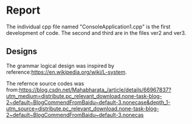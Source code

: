 # Report
The individual cpp file named "ConsoleApplication1.cpp" is the first development of code.
The second and third are in the files ver2 and ver3.

## Designs
The grammar logical design was inspired by reference:https://en.wikipedia.org/wiki/L-system.

The refernce source codes was from:https://blog.csdn.net/Mahabharata_/article/details/66967837?utm_medium=distribute.pc_relevant_download.none-task-blog-2~default~BlogCommendFromBaidu~default-3.nonecase&depth_1-utm_source=distribute.pc_relevant_download.none-task-blog-2~default~BlogCommendFromBaidu~default-3.nonecas
